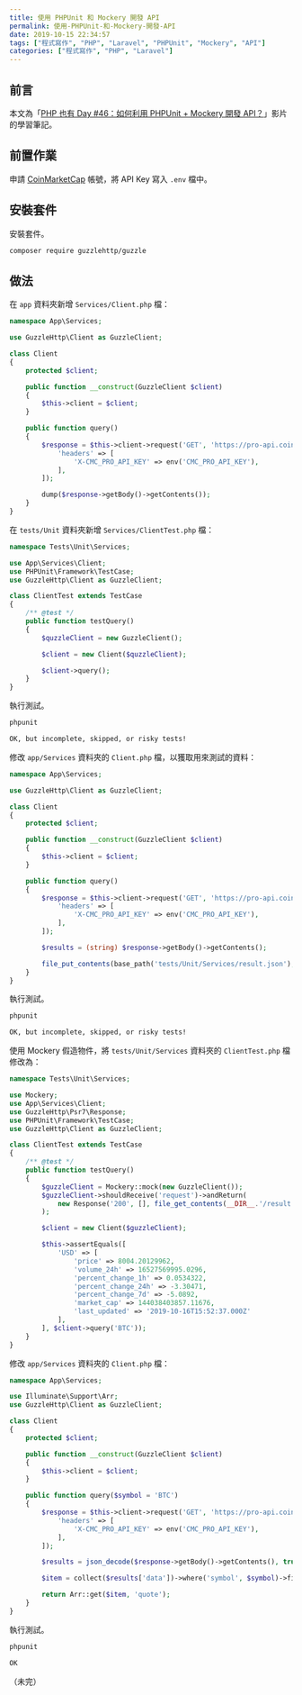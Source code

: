 ```yaml
---
title: 使用 PHPUnit 和 Mockery 開發 API
permalink: 使用-PHPUnit-和-Mockery-開發-API
date: 2019-10-15 22:34:57
tags: ["程式寫作", "PHP", "Laravel", "PHPUnit", "Mockery", "API"]
categories: ["程式寫作", "PHP", "Laravel"]
---
```


## 前言

本文為「[PHP 也有 Day #46：如何利用 PHPUnit + Mockery 開發 API？](https://www.youtube.com/watch?v=hpUjMnd81xw)」影片的學習筆記。

## 前置作業

申請 [CoinMarketCap](https://coinmarketcap.com/api/) 帳號，將 API Key 寫入 `.env` 檔中。

## 安裝套件

安裝套件。

```BASH
composer require guzzlehttp/guzzle
```

## 做法

在 `app` 資料夾新增 `Services/Client.php` 檔：

```PHP
namespace App\Services;

use GuzzleHttp\Client as GuzzleClient;

class Client
{
    protected $client;

    public function __construct(GuzzleClient $client)
    {
        $this->client = $client;
    }

    public function query()
    {
        $response = $this->client->request('GET', 'https://pro-api.coinmarketcap.com/v1/cryptocurrency/listings/latest', [
            'headers' => [
                'X-CMC_PRO_API_KEY' => env('CMC_PRO_API_KEY'),
            ],
        ]);

        dump($response->getBody()->getContents());
    }
}
```

在 `tests/Unit` 資料夾新增 `Services/ClientTest.php` 檔：

```PHP
namespace Tests\Unit\Services;

use App\Services\Client;
use PHPUnit\Framework\TestCase;
use GuzzleHttp\Client as GuzzleClient;

class ClientTest extends TestCase
{
    /** @test */
    public function testQuery()
    {
        $quzzleClient = new GuzzleClient();

        $client = new Client($quzzleClient);

        $client->query();
    }
}
```

執行測試。

```BASH
phpunit

OK, but incomplete, skipped, or risky tests!
```

修改 `app/Services` 資料夾的 `Client.php` 檔，以獲取用來測試的資料：

```PHP
namespace App\Services;

use GuzzleHttp\Client as GuzzleClient;

class Client
{
    protected $client;

    public function __construct(GuzzleClient $client)
    {
        $this->client = $client;
    }

    public function query()
    {
        $response = $this->client->request('GET', 'https://pro-api.coinmarketcap.com/v1/cryptocurrency/listings/latest', [
            'headers' => [
                'X-CMC_PRO_API_KEY' => env('CMC_PRO_API_KEY'),
            ],
        ]);

        $results = (string) $response->getBody()->getContents();

        file_put_contents(base_path('tests/Unit/Services/result.json'), $results);
    }
}
```

執行測試。

```BASH
phpunit

OK, but incomplete, skipped, or risky tests!
```

使用 Mockery 假造物件，將 `tests/Unit/Services` 資料夾的 `ClientTest.php` 檔修改為：

```PHP
namespace Tests\Unit\Services;

use Mockery;
use App\Services\Client;
use GuzzleHttp\Psr7\Response;
use PHPUnit\Framework\TestCase;
use GuzzleHttp\Client as GuzzleClient;

class ClientTest extends TestCase
{
    /** @test */
    public function testQuery()
    {
        $guzzleClient = Mockery::mock(new GuzzleClient());
        $guzzleClient->shouldReceive('request')->andReturn(
            new Response('200', [], file_get_contents(__DIR__.'/result.json'))
        );

        $client = new Client($guzzleClient);

        $this->assertEquals([
            'USD' => [
                'price' => 8004.20129962,
                'volume_24h' => 16527569995.0296,
                'percent_change_1h' => 0.0534322,
                'percent_change_24h' => -3.30471,
                'percent_change_7d' => -5.0892,
                'market_cap' => 144038403857.11676,
                'last_updated' => '2019-10-16T15:52:37.000Z'
            ],
        ], $client->query('BTC'));
    }
}
```

修改 `app/Services` 資料夾的 `Client.php` 檔：

```PHP
namespace App\Services;

use Illuminate\Support\Arr;
use GuzzleHttp\Client as GuzzleClient;

class Client
{
    protected $client;

    public function __construct(GuzzleClient $client)
    {
        $this->client = $client;
    }

    public function query($symbol = 'BTC')
    {
        $response = $this->client->request('GET', 'https://pro-api.coinmarketcap.com/v1/cryptocurrency/listings/latest', [
            'headers' => [
                'X-CMC_PRO_API_KEY' => env('CMC_PRO_API_KEY'),
            ],
        ]);

        $results = json_decode($response->getBody()->getContents(), true);

        $item = collect($results['data'])->where('symbol', $symbol)->first();

        return Arr::get($item, 'quote');
    }
}
```

執行測試。

```BASH
phpunit

OK
```

（未完）
